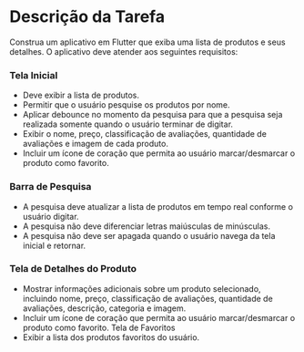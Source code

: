 # Descrição da Tarefa
Construa um aplicativo em Flutter que exiba uma lista de produtos e seus detalhes. O aplicativo deve
atender aos seguintes requisitos:

### Tela Inicial
- Deve exibir a lista de produtos.
- Permitir que o usuário pesquise os produtos por nome.
- Aplicar debounce no momento da pesquisa para que a pesquisa seja realizada somente quando o usuário terminar de digitar.
- Exibir o nome, preço, classificação de avaliações, quantidade de avaliações e imagem de cada produto.
- Incluir um ícone de coração que permita ao usuário marcar/desmarcar o produto como favorito.

### Barra de Pesquisa
- A pesquisa deve atualizar a lista de produtos em tempo real conforme o usuário digitar.
- A pesquisa não deve diferenciar letras maiúsculas de minúsculas.
- A pesquisa não deve ser apagada quando o usuário navega da tela inicial e retornar.

### Tela de Detalhes do Produto
- Mostrar informações adicionais sobre um produto selecionado, incluindo nome, preço,
classificação de avaliações, quantidade de avaliações, descrição, categoria e imagem.
- Incluir um ícone de coração que permita ao usuário marcar/desmarcar o produto como favorito.
Tela de Favoritos
- Exibir a lista dos produtos favoritos do usuário.